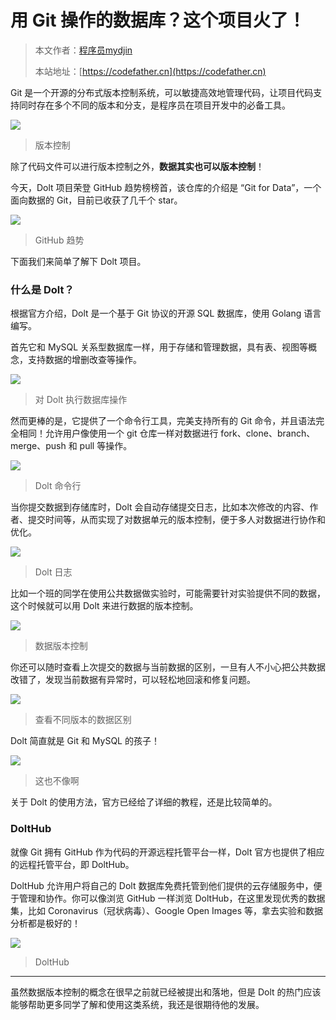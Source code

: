 # 用 Git 操作的数据库？这个项目火了！

> 本文作者：[程序员mydjin](https://yuyuanweb.feishu.cn/wiki/Abldw5WkjidySxkKxU2cQdAtnah)
>
> 本站地址：[https://codefather.cn](https://codefather.cn)

Git 是一个开源的分布式版本控制系统，可以敏捷高效地管理代码，让项目代码支持同时存在多个不同的版本和分支，是程序员在项目开发中的必备工具。

![](https://pic.yupi.icu/5563/202311091138173.png)

> 版本控制

除了代码文件可以进行版本控制之外，**数据其实也可以版本控制**！

今天，Dolt 项目荣登 GitHub 趋势榜榜首，该仓库的介绍是 “Git for Data”，一个面向数据的 Git，目前已收获了几千个 star。

![](https://pic.yupi.icu/5563/202311091138166.png)

> GitHub 趋势

下面我们来简单了解下 Dolt 项目。

### 什么是 Dolt？

根据官方介绍，Dolt 是一个基于 Git 协议的开源 SQL 数据库，使用 Golang 语言编写。

首先它和 MySQL 关系型数据库一样，用于存储和管理数据，具有表、视图等概念，支持数据的增删改查等操作。

![](https://pic.yupi.icu/5563/202311091138185.png)

> 对 Dolt 执行数据库操作

然而更棒的是，它提供了一个命令行工具，完美支持所有的 Git 命令，并且语法完全相同！允许用户像使用一个 git 仓库一样对数据进行 fork、clone、branch、merge、push 和 pull 等操作。

![](https://pic.yupi.icu/5563/202311091138169.png)

> Dolt 命令行

当你提交数据到存储库时，Dolt 会自动存储提交日志，比如本次修改的内容、作者、提交时间等，从而实现了对数据单元的版本控制，便于多人对数据进行协作和优化。

![](https://pic.yupi.icu/5563/202311091138158.png)

> Dolt 日志

比如一个班的同学在使用公共数据做实验时，可能需要针对实验提供不同的数据，这个时候就可以用 Dolt 来进行数据的版本控制。

![](https://pic.yupi.icu/5563/202311091138182.png)

> 数据版本控制

你还可以随时查看上次提交的数据与当前数据的区别，一旦有人不小心把公共数据改错了，发现当前数据有异常时，可以轻松地回滚和修复问题。

![](https://pic.yupi.icu/5563/202311091138736.png)

> 查看不同版本的数据区别

Dolt 简直就是 Git 和 MySQL 的孩子！

![](https://pic.yupi.icu/5563/202311091138743.png)

> 这也不像啊

关于 Dolt 的使用方法，官方已经给了详细的教程，还是比较简单的。

### DoltHub

就像 Git 拥有 GitHub 作为代码的开源远程托管平台一样，Dolt 官方也提供了相应的远程托管平台，即 DoltHub。

DoltHub 允许用户将自己的 Dolt 数据库免费托管到他们提供的云存储服务中，便于管理和协作。你可以像浏览 GitHub 一样浏览 DoltHub，在这里发现优秀的数据集，比如 Coronavirus（冠状病毒）、Google Open Images 等，拿去实验和数据分析都是极好的！

![](https://pic.yupi.icu/5563/202311091138783.png)

> DoltHub

------

虽然数据版本控制的概念在很早之前就已经被提出和落地，但是 Dolt 的热门应该能够帮助更多同学了解和使用这类系统，我还是很期待他的发展。